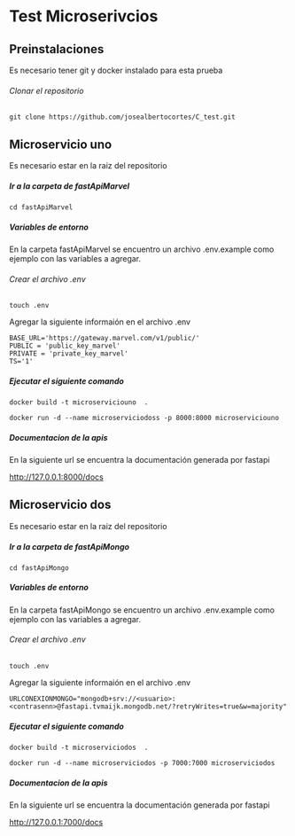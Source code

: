 # Test Microserivcios
## Preinstalaciones
Es necesario tener git y docker instalado para esta prueba 
###### Clonar el repositorio 
`git clone https://github.com/josealbertocortes/C_test.git`

## Microservicio uno 
Es necesario estar en la raiz del repositorio 
##### Ir a la carpeta de fastApiMarvel
`cd fastApiMarvel`
##### Variables de entorno
En la carpeta fastApiMarvel se encuentro un archivo .env.example como ejemplo con las variables a agregar.
###### Crear el archivo .env 
`touch .env`

Agregar la siguiente informaión  en el archivo .env 

    BASE_URL='https://gateway.marvel.com/v1/public/'
    PUBLIC = 'public_key_marvel'
    PRIVATE = 'private_key_marvel'
    TS='1'

##### Ejecutar el siguiente comando
`docker build -t microserviciouno  .`

`docker run -d --name microserviciodoss -p 8000:8000 microserviciouno`

##### Documentacion de la apis 
En la siguiente url se encuentra la documentación generada por fastapi 

http://127.0.0.1:8000/docs

## Microservicio dos 
Es necesario estar en la raiz del repositorio 
##### Ir a la carpeta de fastApiMongo
`cd fastApiMongo`

##### Variables de entorno
En la carpeta fastApiMongo se encuentro un archivo .env.example como ejemplo con las variables a agregar.
###### Crear el archivo .env 
`touch .env`

Agregar la siguiente informaión  en el archivo .env 

    URLCONEXIONMONGO="mongodb+srv://<usuario>:<contrasenn>@fastapi.tvmaijk.mongodb.net/?retryWrites=true&w=majority"

##### Ejecutar el siguiente comando

`docker build -t microserviciodos  .`

`docker run -d --name microserviciodos -p 7000:7000 microserviciodos`

##### Documentacion de la apis 
En la siguiente url se encuentra la documentación generada por fastapi 

http://127.0.0.1:7000/docs
